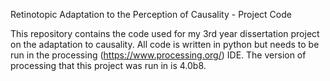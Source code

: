 Retinotopic Adaptation to the Perception of Causality - Project Code

This repository contains the code used for my 3rd year dissertation project on the adaptation to causality. All code is written in python but needs to be run in the processing (https://www.processing.org/) IDE. The version of processing that this project was run in is 4.0b8. 


